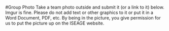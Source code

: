 #Group Photo
Take a team photo outside and submit it (or a link to it) below.  Imgur is fine.  Please do not add text or other graphics to it or put it in a Word Document, PDF, etc.  By being in the picture, you give permission for us to put the picture up on the ISEAGE website.
